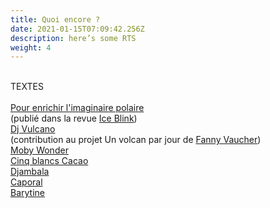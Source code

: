 ```yaml
---
title: Quoi encore ?
date: 2021-01-15T07:09:42.256Z
description: here’s some RTS
weight: 4
---
```

\
TEXTES\
\
[Pour enrichir l'imaginaire polaire](https://drive.google.com/file/d/1iIkIA0jLc42ZOSmFTQ4Codf5tzSYQfI_/view?usp=sharing)\
(publié dans la revue [Ice Blink](http://maremotrice.ch/fr/publications))\
[Dj Vulcano](https://unvolcanparjour.fixement.com/dj-vulcano/)\
(contribution au projet Un volcan par jour de [Fanny Vaucher](https://fixement.com/))\
[Moby Wonder](https://drive.google.com/file/d/1vBTBOtQ6ZSLOdjejB85uAFaKz8rU3LkE/view?usp=sharing)\
[Cinq blancs Cacao](https://drive.google.com/file/d/1xDBqiO1737zo9qnZVB6eq-QcZNHRgZbs/view?usp=sharing)\
[Djambala](https://drive.google.com/file/d/1WCnwGujCtd7q8g7AYyVMyCgFfZrwRKCM/view?usp=sharing)\
[Caporal](https://drive.google.com/file/d/1BrkgJi1GTf95tpxxdWRmZpSLxBxAVO9K/view?usp=sharing)\
[Barytine](https://drive.google.com/file/d/1mlS9enPNb2X2J3bga5Q-bOTYjgydY3T2/view?usp=sharing)